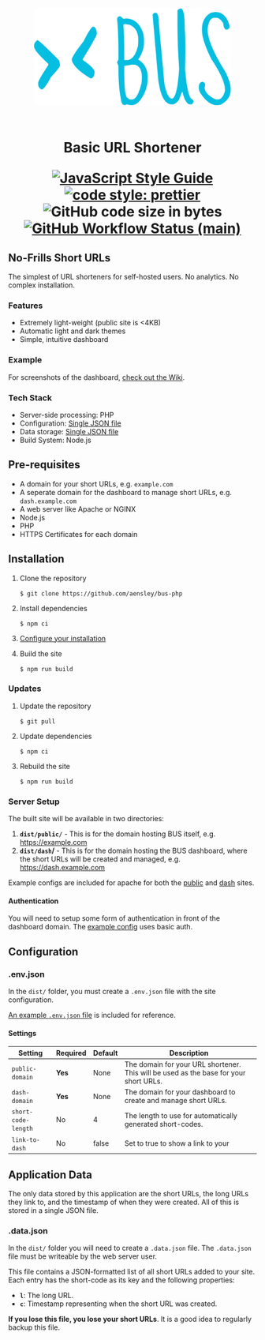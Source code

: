 <h1 align="center">
<img src="src/img/logo.svg" alt="BUS logo" height="196" width="400"><br/><br/>

Basic URL Shortener

[![JavaScript Style Guide](https://img.shields.io/badge/code_style-standard-brightgreen.svg?style=flat-square)](https://standardjs.com)
[![code style: prettier](https://img.shields.io/badge/code_style-prettier-ff69b4.svg?style=flat-square)](https://prettier.io)
![GitHub code size in bytes](https://img.shields.io/github/languages/code-size/aensley/bus-php?style=flat-square)
[![GitHub Workflow Status (main)](https://img.shields.io/github/actions/workflow/status/aensley/bus-php/ci.yml?branch=main&style=flat-square)](https://github.com/aensley/bus-php/actions/workflows/ci.yml?query=branch%3Amain)

</h1>

## No-Frills Short URLs

The simplest of URL shorteners for self-hosted users. No analytics. No complex installation.

### Features

- Extremely light-weight (public site is <4KB)
- Automatic light and dark themes
- Simple, intuitive dashboard

### Example

For screenshots of the dashboard, [check out the Wiki](https://github.com/aensley/bus/wiki).

### Tech Stack

- Server-side processing: PHP
- Configuration: [Single JSON file](#envjson)
- Data storage: [Single JSON file](#datajson)
- Build System: Node.js

## Pre-requisites

- A domain for your short URLs, e.g. `example.com`
- A seperate domain for the dashboard to manage short URLs, e.g. `dash.example.com`
- A web server like Apache or NGINX
- Node.js
- PHP
- HTTPS Certificates for each domain

## Installation

1. Clone the repository

   ```ShellSession
   $ git clone https://github.com/aensley/bus-php
   ```

1. Install dependencies

   ```ShellSession
   $ npm ci
   ```

1. [Configure your installation](#configuration)

1. Build the site

   ```ShellSession
   $ npm run build
   ```

### Updates

1. Update the repository

   ```ShellSession
   $ git pull
   ```

1. Update dependencies

   ```ShellSession
   $ npm ci
   ```

1. Rebuild the site

   ```ShellSession
   $ npm run build
   ```

### Server Setup

The built site will be available in two directories:

1. **`dist/public/`** - This is for the domain hosting BUS itself, e.g. https://example.com
1. **`dist/dash`/** - This is for the domain hosting the BUS dashboard, where the short URLs will be created and managed, e.g. https://dash.example.com

Example configs are included for apache for both the [public](examples/apache-site-public.conf) and [dash](examples/apache-site-dash.conf) sites.

#### Authentication

You will need to setup some form of authentication in front of the dashboard domain. The [example config](examples/apache-site-dash.conf) uses basic auth.

## Configuration

### .env.json

In the `dist/` folder, you must create a `.env.json` file with the site configuration.

[An example `.env.json` file](examples/.env.json) is included for reference.

#### Settings

| Setting             | Required | Default | Description                                                                           |
| ------------------- | -------- | ------- | ------------------------------------------------------------------------------------- |
| `public-domain`     | **Yes**  | None    | The domain for your URL shortener. This will be used as the base for your short URLs. |
| `dash-domain`       | **Yes**  | None    | The domain for your dashboard to create and manage short URLs.                        |
| `short-code-length` | No       | 4       | The length to use for automatically generated short-codes.                            |
| `link-to-dash`      | No       | false   | Set to true to show a link to your                                                    |

## Application Data

The only data stored by this application are the short URLs, the long URLs they link to, and the timestamp of when they were created. All of this is stored in a single JSON file.

### .data.json

In the `dist/` folder you will need to create a `.data.json` file. The `.data.json` file must be writeable by the web server user.

This file contains a JSON-formatted list of all short URLs added to your site. Each entry has the short-code as its key and the following properties:

- **`l`**: The long URL.
- **`c`**: Timestamp representing when the short URL was created.

**If you lose this file, you lose your short URLs**. It is a good idea to regularly backup this file.
